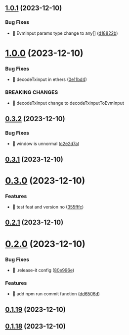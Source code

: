 

## [1.0.1](https://github.com/unipackage/net/compare/v1.0.0...v1.0.1) (2023-12-10)


### Bug Fixes

* 🐛 EvmInput params type change to any[] ([d18822b](https://github.com/unipackage/net/commit/d18822b2b04eb8fc06a36e94536d2ec8074b2598))

# [1.0.0](https://github.com/unipackage/net/compare/v0.3.2...v1.0.0) (2023-12-10)


### Bug Fixes

* 🐛 decodeTxinput in ethers ([0e11bd4](https://github.com/unipackage/net/commit/0e11bd461c36402f26a5571fdc54db510c5352fd))


### BREAKING CHANGES

* 🧨 decodeTxInput change to decodeTxinputToEvmInput

## [0.3.2](https://github.com/unipackage/net/compare/v0.3.1...v0.3.2) (2023-12-10)


### Bug Fixes

* 🐛 window is unnormal ([c2e2d7a](https://github.com/unipackage/net/commit/c2e2d7ab5edd1c144ec67944509a9b036c0f2719))

## [0.3.1](https://github.com/unipackage/net/compare/v0.3.0...v0.3.1) (2023-12-10)

# [0.3.0](https://github.com/unipackage/net/compare/v0.2.1...v0.3.0) (2023-12-10)


### Features

* 🎸 test feat and version no ([355fffc](https://github.com/unipackage/net/commit/355fffc650ec9da5893001f0850912509e101967))

## [0.2.1](https://github.com/unipackage/net/compare/v0.2.0...v0.2.1) (2023-12-10)

# [0.2.0](https://github.com/unipackage/net/compare/v0.1.19...v0.2.0) (2023-12-10)


### Bug Fixes

* 🐛 .release-it config ([80e996e](https://github.com/unipackage/net/commit/80e996e7cae39d7d5e8846b49ba4cee596c99525))


### Features

* 🎸 add npm run commit function ([dd6506d](https://github.com/unipackage/net/commit/dd6506d6c4a536bb7675ae3926a2fb3d8ae32ff0))

## [0.1.19](https://github.com/unipackage/net/compare/v0.1.18...v0.1.19) (2023-12-10)

## [0.1.18](https://github.com/unipackage/net/compare/v0.1.9...v0.1.18) (2023-12-10)
